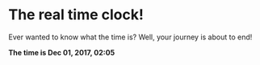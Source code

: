 # The real time clock!

Ever wanted to know what the time is? Well, your journey is about to end!

**The time is Dec 01, 2017, 02:05**
